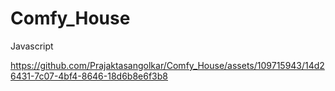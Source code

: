 # Comfy_House
 Javascript



https://github.com/Prajaktasangolkar/Comfy_House/assets/109715943/14d26431-7c07-4bf4-8646-18d6b8e6f3b8

